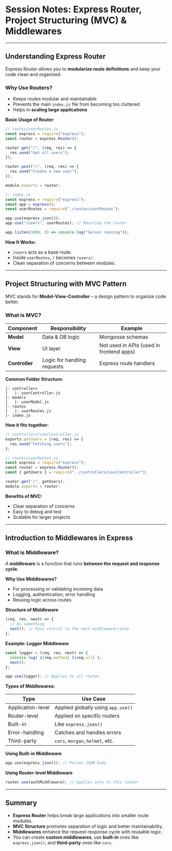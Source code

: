 # **Session Notes: Express Router, Project Structuring (MVC) & Middlewares**

---

## **Understanding Express Router**

Express Router allows you to **modularize route definitions** and keep your code clean and organized.

### **Why Use Routers?**

- Keeps routes modular and maintainable
- Prevents the main `index.js` file from becoming too cluttered
- Helps in **scaling large applications**

**Basic Usage of Router**

```js
// routes/userRoutes.js
const express = require("express");
const router = express.Router();

router.get("/", (req, res) => {
  res.send("Get all users");
});

router.post("/", (req, res) => {
  res.send("Create a new user");
});

module.exports = router;
```

```js
// index.js
const express = require("express");
const app = express();
const userRoutes = require("./routes/userRoutes");

app.use(express.json());
app.use("/users", userRoutes); // Mounting the router

app.listen(3000, () => console.log("Server running"));
```

**How It Works:**

- `/users` acts as a base route.
- Inside `userRoutes`, `/` becomes `/users/`.
- Clean separation of concerns between modules.

---

## **Project Structuring with MVC Pattern**

MVC stands for **Model-View-Controller** – a design pattern to organize code better.

### **What is MVC?**

| **Component**  | **Responsibility**          | **Example**                              |
| -------------- | --------------------------- | ---------------------------------------- |
| **Model**      | Data & DB logic             | Mongoose schemas                         |
| **View**       | UI layer                    | Not used in APIs (used in frontend apps) |
| **Controller** | Logic for handling requests | Express route handlers                   |

**Common Folder Structure:**

```
|- controllers
|   |- userController.js
|- models
|   |- userModel.js
|- routes
|   |- userRoutes.js
|- index.js
```

**How it fits together:**

```js
// controllers/userController.js
exports.getUsers = (req, res) => {
  res.send("Fetching users");
};
```

```js
// routes/userRoutes.js
const express = require("express");
const router = express.Router();
const { getUsers } = require("../controllers/userController");

router.get("/", getUsers);
module.exports = router;
```

**Benefits of MVC:**

- Clear separation of concerns
- Easy to debug and test
- Scalable for larger projects

---

## **Introduction to Middlewares in Express**

### **What is Middleware?**

A **middleware** is a function that runs **between the request and response cycle**.

**Why Use Middlewares?**

- For processing or validating incoming data
- Logging, authentication, error handling
- Reusing logic across routes

**Structure of Middleware**

```js
(req, res, next) => {
  // Do something
  next(); // Pass control to the next middleware/route
};
```

**Example: Logger Middleware**

```js
const logger = (req, res, next) => {
  console.log(`${req.method} ${req.url}`);
  next();
};

app.use(logger); // Applies to all routes
```

**Types of Middlewares:**

| **Type**          | **Use Case**                       |
| ----------------- | ---------------------------------- |
| Application-level | Applied globally using `app.use()` |
| Router-level      | Applied on specific routers        |
| Built-in          | Like `express.json()`              |
| Error-handling    | Catches and handles errors         |
| Third-party       | `cors`, `morgan`, `helmet`, etc.   |

**Using Built-in Middleware**

```js
app.use(express.json()); // Parses JSON body
```

**Using Router-level Middleware**

```js
router.use(authMiddleware); // Applies only to this router
```

---

## **Summary**

- **Express Router** helps break large applications into smaller route modules.
- **MVC Structure** promotes separation of logic and better maintainability.
- **Middlewares** enhance the request-response cycle with reusable logic.
- You can create **custom middlewares**, use **built-in** ones like `express.json()`, and **third-party** ones like `cors`.
